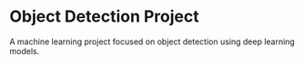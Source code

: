 # Object Detection Project

A machine learning project focused on object detection using deep learning models.